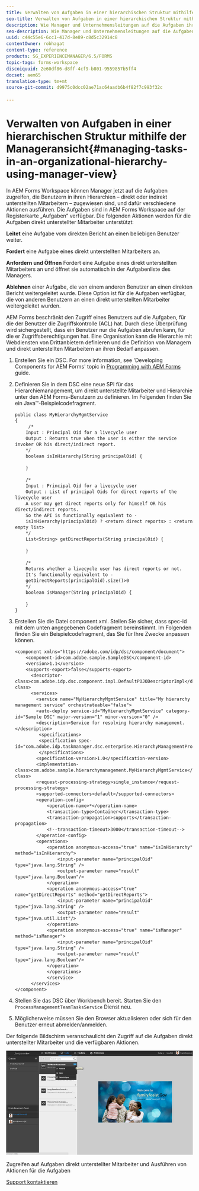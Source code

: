 ```yaml
---
title: Verwalten von Aufgaben in einer hierarchischen Struktur mithilfe der Manageransicht
seo-title: Verwalten von Aufgaben in einer hierarchischen Struktur mithilfe der Manageransicht
description: Wie Manager und Unternehmensleitungen auf die Aufgaben ihrer direkt oder indirekt unterstellten Mitarbeiter in der Registerkarte „Aufgaben“ in AEM Forms Workspace zugreifen und sie verwenden können.
seo-description: Wie Manager und Unternehmensleitungen auf die Aufgaben ihrer direkt oder indirekt unterstellten Mitarbeiter in der Registerkarte „Aufgaben“ in AEM Forms Workspace zugreifen und sie verwenden können.
uuid: c44c55e6-6cc1-417d-8e89-c8d5c32914c8
contentOwner: robhagat
content-type: reference
products: SG_EXPERIENCEMANAGER/6.5/FORMS
topic-tags: forms-workspace
discoiquuid: 2e60df86-d8ff-4cf9-b801-9559857b5ff4
docset: aem65
translation-type: tm+mt
source-git-commit: d9975c0dcc02ae71ac64aadb6b4f82f7c993f32c

---
```



# Verwalten von Aufgaben in einer hierarchischen Struktur mithilfe der Manageransicht{#managing-tasks-in-an-organizational-hierarchy-using-manager-view}

In AEM Forms Workspace können Manager jetzt auf die Aufgaben zugreifen, die Benutzern in ihren Hierarchien – direkt oder indirekt unterstellten Mitarbeitern – zugewiesen sind, und dafür verschiedene Aktionen ausführen. Die Aufgaben sind in AEM Forms Workspace auf der Registerkarte „Aufgaben“ verfügbar. Die folgenden Aktionen werden für die Aufgaben direkt unterstellter Mitarbeiter unterstützt:

**Leitet** eine Aufgabe vom direkten Bericht an einen beliebigen Benutzer weiter.

**Fordert** eine Aufgabe eines direkt unterstellten Mitarbeiters an.

**Anfordern und Öffnen** Fordert eine Aufgabe eines direkt unterstellten Mitarbeiters an und öffnet sie automatisch in der Aufgabenliste des Managers.

**Ablehnen** einer Aufgabe, die von einem anderen Benutzer an einen direkten Bericht weitergeleitet wurde. Diese Option ist für die Aufgaben verfügbar, die von anderen Benutzern an einen direkt unterstellten Mitarbeiter weitergeleitet wurden.

AEM Forms beschränkt den Zugriff eines Benutzers auf die Aufgaben, für die der Benutzer die Zugriffskontrolle (ACL) hat. Durch diese Überprüfung wird sichergestellt, dass ein Benutzer nur die Aufgaben abrufen kann, für die er Zugriffsberechtigungen hat. Eine Organisation kann die Hierarchie mit Webdiensten von Drittanbietern definieren und die Definition von Managern und direkt unterstellten Mitarbeitern an ihren Bedarf anpassen.

1. Erstellen Sie ein DSC. For more information, see &#39;Developing Components for AEM Forms&#39; topic in [Programming with AEM Forms](https://www.adobe.com/go/learn_aemforms_programming_63) guide.
1. Definieren Sie in dem DSC eine neue SPI für das Hierarchiemanagement, um direkt unterstellte Mitarbeiter und Hierarchie unter den AEM Forms-Benutzern zu definieren. Im Folgenden finden Sie ein Java™-Beispielcodefragment.

   ```as3
   public class MyHierarchyMgmtService
   {
        /*
       Input : Principal Oid for a livecycle user
       Output : Returns true when the user is either the service invoker OR his direct/indirect report.
       */
       boolean isInHierarchy(String principalOid) {
   
       }
   
       /*
       Input : Principal Oid for a livecycle user
       Output : List of principal Oids for direct reports of the livecycle user
       A user may get direct reports only for himself OR his direct/indirect reports.
       So the API is functionally equivalent to -
       isInHierarchy(principalOid) ? <return direct reports> : <return empty list>
       */
       List<String> getDirectReports(String principalOid) {
   
       }
   
       /*
       Returns whether a livecycle user has direct reports or not.
       It's functionally equivalent to -
       getDirectReports(principalOid).size()>0
       */
       boolean isManager(String principalOid) {
   
       }
   }
   ```

1. Erstellen Sie die Datei component.xml. Stellen Sie sicher, dass spec-id mit dem unten angegebenen Codefragment bereinstimmt. Im Folgenden finden Sie ein Beispielcodefragment, das Sie für Ihre Zwecke anpassen können.

   ```as3
   <component xmlns="https://adobe.com/idp/dsc/component/document">
       <component-id>com.adobe.sample.SampleDSC</component-id>
       <version>1.1</version>
       <supports-export>false</supports-export>
         <descriptor-class>com.adobe.idp.dsc.component.impl.DefaultPOJODescriptorImpl</descriptor-class>
         <services>
           <service name="MyHierarchyMgmtService" title="My hierarchy management service" orchestrateable="false">
           <auto-deploy service-id="MyHierarchyMgmtService" category-id="Sample DSC" major-version="1" minor-version="0" />
           <description>Service for resolving hierarchy management.</description>
            <specifications>
            <specification spec-id="com.adobe.idp.taskmanager.dsc.enterprise.HierarchyManagementProvider"/>
            </specifications>
           <specification-version>1.0</specification-version>
           <implementation-class>com.adobe.sample.hierarchymanagement.MyHierarchyMgmtService</implementation-class>
           <request-processing-strategy>single_instance</request-processing-strategy>
           <supported-connectors>default</supported-connectors>
           <operation-config>
               <operation-name>*</operation-name>
               <transaction-type>Container</transaction-type>
               <transaction-propagation>supports</transaction-propagation>
               <!--transaction-timeout>3000</transaction-timeout-->
           </operation-config>
           <operations>
               <operation anonymous-access="true" name="isInHierarchy" method="isInHierarchy">
                   <input-parameter name="principalOid" type="java.lang.String" />
                   <output-parameter name="result" type="java.lang.Boolean"/>
               </operation>
               <operation anonymous-access="true" name="getDirectReports" method="getDirectReports">
                   <input-parameter name="principalOid" type="java.lang.String" />
                   <output-parameter name="result" type="java.util.List"/>
               </operation>
               <operation anonymous-access="true" name="isManager" method="isManager">
                   <input-parameter name="principalOid" type="java.lang.String" />
                   <output-parameter name="result" type="java.lang.Boolean"/>
               </operation>
               </operations>
               </service>
         </services>
   </component>
   ```

1. Stellen Sie das DSC über Workbench bereit. Starten Sie den `ProcessManagementTeamTasksService` Dienst neu.
1. Möglicherweise müssen Sie den Browser aktualisieren oder sich für den Benutzer erneut abmelden/anmelden.

Der folgende Bildschirm veranschaulicht den Zugriff auf die Aufgaben direkt unterstellter Mitarbeiter und die verfügbaren Aktionen.

![cu_manager_view](assets/cu_manager_view.png)

Zugreifen auf Aufgaben direkt unterstellter Mitarbeiter und Ausführen von Aktionen für die Aufgaben

[Support kontaktieren](https://www.adobe.com/account/sign-in.supportportal.html)
